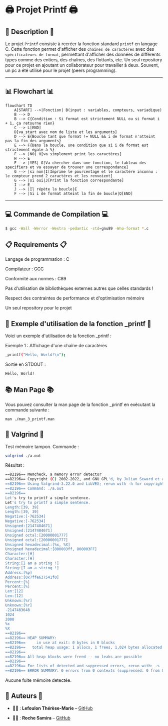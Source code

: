 # 🖨️ Projet Printf 🖨️

## 📄 Description 📄

Le projet `Printf` consiste à recréer la fonction standard `printf` en langage C.
Cette fonction permet d'afficher des `chaînes de caractères` avec des `spécificateurs de format`, permettant d'afficher des données de différents types comme des entiers, des chaînes, des flottants, etc. Un seul repository pour ce projet en ajoutant un collaborateur pour travailler à deux. Souvent, un pc a été utilisé pour le projet (peers programming).

---
## 📊 Flowchart 📊
```mermaid
flowchart TD
    A[START] -->|Fonction| B(input : variables, compteurs, variadique)
    B --> D
    B --> C{Condition : Si format est strictement NULL ou si format i + 1, ça retourne rien}
    C --> L[END]
    D[va_start avec nom de liste et les arguments]
    D --> E{Boucle tant que format != NULL && i de format n'atteint pas la fin des arguments}
    E --> F{Dans la boucle, une condition que si i de format est strictement égale à %}
    F --> |NO| H[va simplement print les caractères]
    H --> E
    F --> |YES| G[Va chercher dans une fonction, le tableau des specifiers et va essayer de trouver une correspondance]
    G --> |si non|I[Imprime le pourcentage et le caractère inconnu : le compteur prend 2 caractères et les renvoient]
    G --> |si oui|J[Print la fonction correspondante]
    I --> E
    J --> |Il répète la boucle|E
    F --> |Si i de format atteint la fin de boucle|Q[END]
```

---

## 💻 Commande de Compilation 💻

```bash
$ gcc -Wall -Werror -Wextra -pedantic -std=gnu89 -Wno-format *.c
```

## 📋 Requirements 📋

Langage de programmation : C

Compilateur : GCC

Conformité aux normes : C89

Pas d'utilisation de bibliothèques externes autres que celles standards !

Respect des contraintes de performance et d'optimisation mémoire

Un seul repository pour le projet

## 📜 Exemple d'utilisation de la fonction _printf 📜

Voici un exemple d'utilisation de la fonction _printf :

Exemple 1 : Affichage d'une chaîne de caractères
```bash
_printf("Hello, World!\n");
```

Sortie en STDOUT :
```bash
Hello, World!
```

## 📚 Man Page 📚

Vous pouvez consulter la man page de la fonction _printf en exécutant la commande suivante :

```man ./man_3_printf.man```

## 🧠 Valgrind 🧠

Test mémoire tampon.
Commande :
```bash
valgrind ./a.out
```

Résultat :

```bash
==82196== Memcheck, a memory error detector
==82196== Copyright (C) 2002-2022, and GNU GPL'd, by Julian Seward et al.
==82196== Using Valgrind-3.22.0 and LibVEX; rerun with -h for copyright info
==82196== Command: ./a.out
==82196==
Let's try to printf a simple sentence.
Let's try to printf a simple sentence.
Length:[39, 39]
Length:[39, 39]
Negative:[-762534]
Negative:[-762534]
Unsigned:[2147484671]
Unsigned:[2147484671]
Unsigned octal:[20000001777]
Unsigned octal:[20000001777]
Unsigned hexadecimal:[%x, %X]
Unsigned hexadecimal:[800003ff, 800003FF]
Character:[H]
Character:[H]
String:[I am a string !]
String:[I am a string !]
Address:[%p]
Address:[0x7ffe637541f0]
Percent:[%]
Percent:[%]
Len:[12]
Len:[12]
Unknown:[%r]
Unknown:[%r]
-2147483648
1024
2000
%x
%X
==82196==
==82196== HEAP SUMMARY:
==82196==     in use at exit: 0 bytes in 0 blocks
==82196==   total heap usage: 1 allocs, 1 frees, 1,024 bytes allocated
==82196==
==82196== All heap blocks were freed -- no leaks are possible
==82196==
==82196== For lists of detected and suppressed errors, rerun with: -s
==82196== ERROR SUMMARY: 0 errors from 0 contexts (suppressed: 0 from 0)
```

Aucune fuite mémoire detectée.

## 🎯 Auteurs 🎯

- 👨‍💻 : **Lefoulon Thérèse-Marie** – [GitHub](https://github.com/Timi-Holberton)

- 👨‍💻 : **Roche Samira** – [GitHub](https://github.com/StrawberSam)

